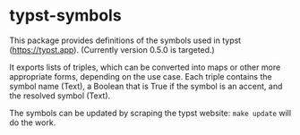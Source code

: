 # typst-symbols

This package provides definitions of the symbols used in typst
(<https://typst.app>).  (Currently version 0.5.0 is targeted.)

It exports lists of triples, which can be converted into maps or
other more appropriate forms, depending on the use case.  Each
triple contains the symbol name (Text), a Boolean that is True
if the symbol is an accent, and the resolved symbol (Text).

The symbols can be updated by scraping the typst website:
`make update` will do the work.
